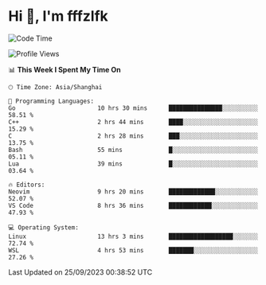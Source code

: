 # Hi 👋, I'm fffzlfk

<!--START_SECTION:waka-->
![Code Time](http://img.shields.io/badge/Code%20Time-441%20hrs%2039%20mins-blue)

![Profile Views](http://img.shields.io/badge/Profile%20Views-0-blue)

📊 **This Week I Spent My Time On** 

```text
🕑︎ Time Zone: Asia/Shanghai

💬 Programming Languages: 
Go                       10 hrs 30 mins      ███████████████░░░░░░░░░░   58.51 % 
C++                      2 hrs 44 mins       ████░░░░░░░░░░░░░░░░░░░░░   15.29 % 
C                        2 hrs 28 mins       ███░░░░░░░░░░░░░░░░░░░░░░   13.75 % 
Bash                     55 mins             █░░░░░░░░░░░░░░░░░░░░░░░░   05.11 % 
Lua                      39 mins             █░░░░░░░░░░░░░░░░░░░░░░░░   03.64 % 

🔥 Editors: 
Neovim                   9 hrs 20 mins       █████████████░░░░░░░░░░░░   52.07 % 
VS Code                  8 hrs 36 mins       ████████████░░░░░░░░░░░░░   47.93 % 

💻 Operating System: 
Linux                    13 hrs 3 mins       ██████████████████░░░░░░░   72.74 % 
WSL                      4 hrs 53 mins       ███████░░░░░░░░░░░░░░░░░░   27.26 % 
```


 Last Updated on 25/09/2023 00:38:52 UTC
<!--END_SECTION:waka-->
